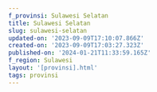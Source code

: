 ```yaml
---
f_provinsi: Sulawesi Selatan
title: Sulawesi Selatan
slug: sulawesi-selatan
updated-on: '2023-09-09T17:10:07.866Z'
created-on: '2023-09-09T17:03:27.323Z'
published-on: '2024-01-21T11:33:59.165Z'
f_region: Sulawesi
layout: '[provinsi].html'
tags: provinsi
---
```



